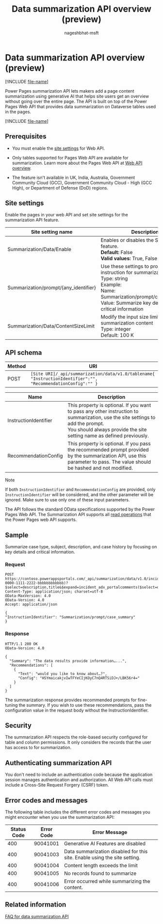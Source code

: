 ﻿---
title: Data summarization API overview (preview)
description: Learn more about the data summarization API in Microsoft Power Pages.
author: nageshbhat-msft
ms.topic: conceptual
ms.date: 09/13/2024
ms.author: nabha
ms.reviewer: dmartens
ms.collection:
 - bap-ai-copilot
contributors:
    - dmartens
    - tapanm
---

# Data summarization API overview (preview)

[!INCLUDE [file-name](~/../shared-content/shared/preview-includes/preview-banner.md)]

Power Pages summarization API lets makers add a page content summarization using generative AI that helps site users get an overview without going over the entire page. The API is built on top of the Power Pages Web API that provides data summarization on Dataverse tables used in the pages.

[!INCLUDE [file-name](~/../shared-content/shared/preview-includes/preview-note-pp.md)]

## Prerequisites

- You must enable the [site settings](/power-pages/configure/web-api-overview#site-settings-for-the-web-api) for Web API.

- Only tables supported for Pages Web API are available for summarization. Learn more about the Pages Web API at [Web API overview](/power-pages/configure/web-api-overview).

- The feature isn't available in UK, India, Australia, Government Community Cloud (GCC), Government Community Cloud - High (GCC High), or Department of Defense (DoD) regions.

## Site settings

Enable the pages in your web API and set site settings for the summarization API feature.

| **Site setting name** | **Description** |
|-----------------------|-----------------|
| Summarization/Data/Enable | Enables or disables the Summarization feature.</br>**Default:** False</br>**Valid values:** True, False |
| Summarization/prompt/{any_identifier} | Use these settings to provide any instruction for summarization</br>Type: string</br>Example:</br>Name: Summarization/prompt/case_summary</br>Value: Summarize key details and critical information |
| Summarization/Data/ContentSizeLimit | Modify the input size limit for the summarization content</br>Type: integer</br>Default: 100 K |

## API schema

| **Method** | **URI** |
|------------|---------|
| POST | `[Site URI]/_api/summarization/data/v1.0/tablename{ "InstructionIdentifier":"", "RecommendationConfig":"" }` |

| **Name** | **Description** |
|-------------------------|-------------------------|
| InstructionIdentifier | This property is optional. If you want to pass any other instruction to summarization, use the site settings to add the prompt. </br>You should always provide the site setting name as defined previously. |
| RecommendationConfig | This property is optional. If you pass the recommended prompt provided by the summarization API, use this parameter to pass. The value should be hashed and not modified. |

> [!NOTE]
>
> If both `InstructionIdentifier` and `RecommendationConfig` are provided, only `InstructionIdentifier` will be considered, and the other parameter will be ignored. Make sure to use only one of these input parameters.

The API follows the standard OData specifications supported by the Power Pages Web API. The Summarization API supports all [read operations](/power-pages/configure/read-operations) that the Power Pages web API supports.

## Sample

Summarize case type, subject, description, and case history by focusing on key details and critical information.

### Request

```http
POST https://contoso.powerappsportals.com/_api/summarization/data/v1.0/incidents(aaaaaaaa-0000-1111-2222-bbbbbbbbbbbb)?$select=description,title&$expand=incident_adx_portalcomments($select=description)
Content-Type: application/json; charset=utf-8
OData-MaxVersion: 4.0
OData-Version: 4.0
Accept: application/json

{
"InstructionIdentifier": "Summarization/prompt/case_summary"
}
```

### Response

```http
HTTP/1.1 200 OK
OData-Version: 4.0

{
  "Summary": "The data results provide information…...",
  "Recommendations": [
    {
      "Text": "would you like to know about…?",
      "Config": "HSYmaicakjvIwTFYeCIjKOyC7nQ4RTSiDJ+/LBK56r4="
    }
  ]
}
```

The summarization response provides recommended prompts for fine-tuning the summary. If you wish to use these recommendations, pass the configuration value in the request body without the InstructionIdentifier.

## Security

The summarization API respects the role-based security configured for table and column permissions. It only considers the records that the user has access to for summarization.

## Authenticating summarization API

You don't need to include an authentication code because the application session manages authentication and authorization. All Web API calls must include a Cross-Site Request Forgery (CSRF) token.

## Error codes and messages

The following table includes the different error codes and messages you might encounter when you use the summarization API:

| Status Code | Error Code | Error Message |
|-------------|------------|---------------|
| 400 | 90041001 | Generative AI Features are disabled |
| 400 | 90041003 | Data summarization disabled for this site. Enable using the site setting. |
| 400 | 90041004 | Content length exceeds the limit |
| 400 | 90041005 | No records found to summarize |
| 400 | 90041006 | Error occurred while summarizing the content. |

## Related information

[FAQ for data summarization API](..\faqs-data-summarization.md)
